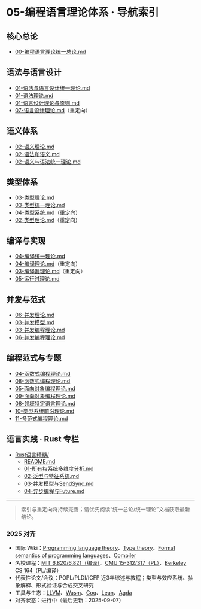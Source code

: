 # 05-编程语言理论体系 · 导航索引

## 核心总论

- [00-编程语言理论统一总论.md](00-编程语言理论统一总论.md)

## 语法与语言设计

- [01-语法与语言设计统一理论.md](01-语法与语言设计统一理论.md)
- [01-语法理论.md](01-语法理论.md)
- [01-语言设计理论与原则.md](01-语言设计理论与原则.md)
- [07-语言设计理论.md](07-语言设计理论.md)（重定向）

## 语义体系

- [02-语义理论.md](02-语义理论.md)
- [02-语法和语义.md](02-语法和语义.md)
- [02-语义与语法统一理论.md](02-语义与语法统一理论.md)

## 类型体系

- [03-类型理论.md](03-类型理论.md)
- [03-类型统一理论.md](03-类型统一理论.md)
- [04-类型系统.md](04-类型系统.md)（重定向）
- [02-类型理论.md](02-类型理论.md)（重定向）

## 编译与实现

- [04-编译统一理论.md](04-编译统一理论.md)
- [04-编译理论.md](04-编译理论.md)（重定向）
- [03-编译器理论.md](03-编译器理论.md)（重定向）
- [05-运行时理论.md](05-运行时理论.md)

## 并发与范式

- [06-并发理论.md](06-并发理论.md)
- [03-并发模型.md](03-并发模型.md)
- [03-并发编程理论.md](03-并发编程理论.md)
- [06-并发编程理论.md](06-并发编程理论.md)

## 编程范式与专题

- [04-函数式编程理论.md](04-函数式编程理论.md)
- [08-函数式编程理论.md](08-函数式编程理论.md)
- [05-面向对象编程理论.md](05-面向对象编程理论.md)
- [09-面向对象编程理论.md](09-面向对象编程理论.md)
- [08-领域特定语言理论.md](08-领域特定语言理论.md)
- [10-类型系统前沿理论.md](10-类型系统前沿理论.md)
- [11-多范式编程理论.md](11-多范式编程理论.md)

## 语言实践 · Rust 专栏

- [Rust语言精髓/](Rust语言精髓/)
  - [README.md](Rust语言精髓/README.md)
  - [01-所有权系统多维度分析.md](Rust语言精髓/01-所有权系统多维度分析.md)
  - [02-泛型与特征系统.md](Rust语言精髓/02-泛型与特征系统.md)
  - [03-并发模型与SendSync.md](Rust语言精髓/03-并发模型与SendSync.md)
  - [04-异步编程与Future.md](Rust语言精髓/04-异步编程与Future.md)

---

> 索引与重定向将持续完善；请优先阅读“统一总论/统一理论”文档获取最新结论。

### 2025 对齐

- 国际 Wiki：[Programming language theory](https://en.wikipedia.org/wiki/Programming_language_theory)、[Type theory](https://en.wikipedia.org/wiki/Type_theory)、[Formal semantics of programming languages](https://en.wikipedia.org/wiki/Formal_semantics_of_programming_languages)、[Compiler](https://en.wikipedia.org/wiki/Compiler)
- 名校课程：[MIT 6.820/6.821（编译）](https://student.mit.edu/catalog/search.cgi?search=6.821)、[CMU 15-312/317（PL）](https://www.cs.cmu.edu/)、[Berkeley CS 164（PL/编译）](https://cs164.org/)
- 代表性论文/会议：POPL/PLDI/ICFP 近3年综述与教程；类型与效应系统、抽象解释、形式验证与合成交叉研究
- 工具与生态：[LLVM](https://llvm.org/)、[Wasm](https://webassembly.org/)、[Coq](https://coq.inria.fr/)、[Lean](https://lean-lang.org/)、[Agda](https://agda.readthedocs.io/)
- 对齐状态：进行中（最后更新：2025-09-07）
